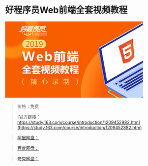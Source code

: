 # 好程序员Web前端全套视频教程

![img](../../../assets/study163/free/e541dd1472e9400093a11eb45723dffa.png)

> 价格：免费

> [官方链接：https://study.163.com/course/introduction/1209452882.htm](https://study.163.com/course/introduction/1209452882.htm)

> [阿里网盘：]()

> [百度网盘：]()

> [夸克网盘：]()
